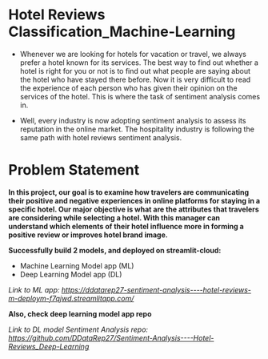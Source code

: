 # Hotel Reviews Classification_Machine-Learning
* Whenever we are looking for hotels for vacation or travel, we always prefer a hotel known for its services. The best way to find out whether a hotel is right for you or not is to find out what people are saying about the hotel who have stayed there before. Now it is very difficult to read the experience of each person who has given their opinion on the services of the hotel. This is where the task of sentiment analysis comes in. 

* Well, every industry is now adopting sentiment analysis to assess its reputation in the online market. The hospitality industry is following the same path with hotel reviews sentiment analysis.


# Problem Statement
**In this project, our goal is to examine how travelers are communicating their positive and negative experiences in online platforms for staying in a specific hotel. Our major objective is what are the attributes that travelers are considering while selecting a hotel. With this manager can understand which elements of their hotel influence more in forming a positive review or improves hotel brand image.**


**Successfully build 2 models, and deployed on streamlit-cloud:**

* Machine Learning Model app (ML)
* Deep Learning Model app (DL)


*Link to ML app: https://ddatarep27-sentiment-analysis----hotel-reviews-m-deploym-f7qjwd.streamlitapp.com/* 


**Also, check deep learning model app repo**


*Link to DL model Sentiment Analysis repo: https://github.com/DDataRep27/Sentiment-Analysis----Hotel-Reviews_Deep-Learning*
